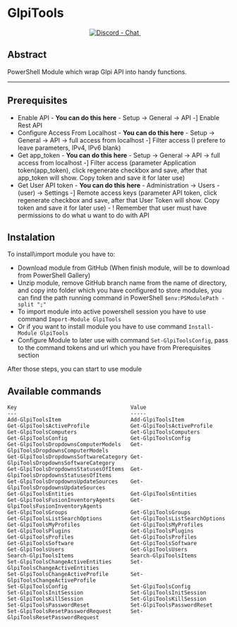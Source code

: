 # GlpiTools
<div align="center">
<!-- Discord -->
  <a href="https://discord.gg/u4YdyVb">
    <img src="https://img.shields.io/discord/235574673155293194.svg?style=flat&label=Discord&logo=discord"
      alt="Discord - Chat" title="Discord - Chat" />
  </a>&nbsp;&nbsp;&nbsp;&nbsp;
</div>

## Abstract

PowerShell Module which wrap Glpi API into handy functions.

***

## Prerequisites

 * Enable API - **You can do this here** - Setup -> General -> API -] Enable Rest API
 * Configure Access From Localhost - **You can do this here** - Setup -> General -> API -> full access from localhost -] Filter access (I prefere to leave parameters, IPv4, IPv6 blank)
 * Get app_token - **You can do this here** - Setup -> General -> API -> full access from localhost -] Filter access (parameter Application token(app_token), click regenerate checkbox and save, after that app_token will show. Copy token and save it for later use)
 * Get User API token - **You can do this here** - Administration -> Users - (user) -> Settings -] Remote access keys (parameter API token, click regenerate checkbox and save, after that User Token will show. Copy token and save it for later use) - ! Remember that user must have permissions to do what u want to do with API

 ## Instalation

 To install\import module you have to:
 
 * Download module from GitHub (When finish module, will be to download from PowerShell Gallery)
 * Unzip module, remove GitHub branch name from the name of directory, and copy into folder which you have configured to store modules, you can find the path running command in PowerShell ``` $env:PSModulePath -split ";" ```
 * To import module into active powershell session you have to use command ` Import-Module GlpiTools `
 * Or if you want to install module you have to use command ` Install-Module GlpiTools `
 * Configure Module to later use with command `Set-GlpiToolsConfig`, pass to the command tokens and url which you have from Prerequisites section

 After those steps, you can start to use module

 ## Available commands

 ```
 Key                                    Value
 ---                                    -----
 Add-GlpiToolsItem                      Add-GlpiToolsItem
 Get-GlpiToolsActiveProfile             Get-GlpiToolsActiveProfile
 Get-GlpiToolsComputers                 Get-GlpiToolsComputers
 Get-GlpiToolsConfig                    Get-GlpiToolsConfig
 Get-GlpiToolsDropdownsComputerModels   Get-GlpiToolsDropdownsComputerModels
 Get-GlpiToolsDropdownsSoftwareCategory Get-GlpiToolsDropdownsSoftwareCategory
 Get-GlpiToolsDropdownsStatusesOfItems  Get-GlpiToolsDropdownsStatusesOfItems
 Get-GlpiToolsDropdownsUpdateSources    Get-GlpiToolsDropdownsUpdateSources
 Get-GlpiToolsEntities                  Get-GlpiToolsEntities
 Get-GlpiToolsFusionInventoryAgents     Get-GlpiToolsFusionInventoryAgents
 Get-GlpiToolsGroups                    Get-GlpiToolsGroups
 Get-GlpiToolsListSearchOptions         Get-GlpiToolsListSearchOptions
 Get-GlpiToolsMyProfiles                Get-GlpiToolsMyProfiles
 Get-GlpiToolsPlugins                   Get-GlpiToolsPlugins
 Get-GlpiToolsProfiles                  Get-GlpiToolsProfiles
 Get-GlpiToolsSoftware                  Get-GlpiToolsSoftware
 Get-GlpiToolsUsers                     Get-GlpiToolsUsers
 Search-GlpiToolsItems                  Search-GlpiToolsItems
 Set-GlpiToolsChangeActiveEntities      Set-GlpiToolsChangeActiveEntities
 Set-GlpiToolsChangeActiveProfile       Set-GlpiToolsChangeActiveProfile
 Set-GlpiToolsConfig                    Set-GlpiToolsConfig
 Set-GlpiToolsInitSession               Set-GlpiToolsInitSession
 Set-GlpiToolsKillSession               Set-GlpiToolsKillSession
 Set-GlpiToolsPasswordReset             Set-GlpiToolsPasswordReset
 Set-GlpiToolsResetPasswordRequest      Set-GlpiToolsResetPasswordRequest
 ```